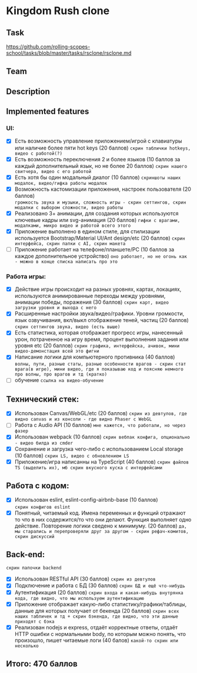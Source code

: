 # Kingdom Rush clone

## Task 
https://github.com/rolling-scopes-school/tasks/blob/master/tasks/rsclone/rsclone.md

## Team 

## Description

## Implemented features

### UI:
- [x] Есть возможность управление приложением/игрой с клавиатуры или наличие более пяти hot keys (20 баллов) 
`скрин таблички hotkeys, видео с работой(?)`
- [x] Есть возможность переключения 2 и более языков (10 баллов за каждый дополнительный язык, но не более 20 баллов) 
`скрин нашего свитчера, видео с его работой`
- [x] Есть хотя бы один модальный диалог (10 баллов) 
`скриншоты наших модалок, видео/гифка работы модалок` 
- [x] Возможность кастомизации приложения, настроек пользователя (20 баллов)  
`громкость звука и музыки, сложность игры - скрин сеттингов, скрин модалки с выбором сложности, видео работы`
- [x] Реализовано 3+ анимации, для создания которых используются ключевые кадры или svg-анимация (20 баллов)
`гифки с врагами, модалками, микро видео и работой всего этого`
- [x] Приложение выполнено в едином стиле, для стилизации используется Bootstrap/Material UI/Ant design/etc (20 баллов) 
`скрин интерфейса, скрин папки с AI, скрин макета`
- [ ] Приложение работает на телефоне/планшете/PC (10 баллов за каждое дополнительное устройство)
`оно работает, но не огонь как - можно в конце списка написать про это`
### Работа игры:
- [x] Действие игры происходит на разных уровнях, картах, локациях, используются анимированные переходы между уровнями, анимации победы, поражения (30 баллов) 
`скрин карт, видео загрузки уровня и выхода с него`
- [x] Расширенные настройки звука/видео/графики. Уровни громкости, язык озвучивания, вкл/выкл отображение теней, частиц (20 баллов)
`скрин сеттингов звука, видео (есть выше)`
- [x] Есть статистика, которая отображает прогресс игры, нанесенный урон, потраченное на игру время, процент выполнения задания или уровня etc (20 баллов) 
`скрин графика, интерфейска, ачивок, мини видео-демонстация всей это фигни`
- [x] Написание логики для компьютерного противника (40 баллов) 
`волны, пути, разные статы, разные особенности врагов - скрин стат врага(в игре), мини видео, где я показываю код и поясняю немного про волны, про врагов и тд (кратко)`
- [ ] обучение
`ссылка на видео-обучение`

## Технический стек:
- [x] Использован Canvas/WebGL/etc (20 баллов)
`скрин из девтулов, где видно canvas и из консоли - где видно Phaser с WebGL`
- [ ] Работа с Audio API (10 баллов)
`мне кажется, что работали, но через фазер`
- [x] Использован webpack (10 баллов)
`скрин вебпак конфига, опционально - видео билда из cmder`
- [x] Сохранение и загрузка чего-либо с использованием Local storage (10 баллов) 
`скрин LS, видео с обновлением LS`
- [x] Приложение/игра написанны на TypeScript (40 баллов) 
`скрин файлов TS (выделить их), мб скрин вкусного куска с интерфейсами`

## Работа с кодом:
- [x] Использован eslint, eslint-config-airbnb-base (10 баллов)  
`скрин конфигов eslint`
- [x] Понятный, читаемый код. Имена переменных и функций отражают то что в них содержится/то что они делают. Функция выполняет одно действие. Повторение логики сведено к минимуму. (20 баллов) 
`да, мы старались и перепроверяли друг за другом - скрин рефач-комитов, скрин дискуссий`
## Back-end:
`скрин папочки backend`
- [x] Использован RESTful API (30 баллов)
`скрин из девтулов`
- [x] Подключение и работа с БД (30 баллов)
`скрин БД и ещё что-нибудь`
- [x] Аутентификация (20 баллов)
`скрин входа и какая-нибудь внутрянка кода, где видно, что мы используем аутентификацию`
- [x] Приложение отображает какую-либо статистику/графики/таблицы, данные для которых получает от бекенда (20 баллов)
`скрин всех наших табличек и тд + скрин бэкенда, где видно, что эти данные приходят с бэка`
- [x] Реализован nodejs и express, отдаёт корректные ответы, отдаёт HTTP ошибки с нормальными body, по которым можно понять, что произошло, пишет читаемые логи (40 балов)
`какой-то скрин или несколько`

## Итого: 470 баллов